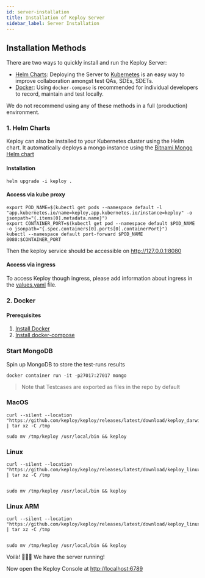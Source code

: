 ```yaml
---
id: server-installation
title: Installation of Keploy Server
sidebar_label: Server Installation
---
```


## Installation Methods

There are two ways to quickly install and run the Keploy Server:

- [Helm Charts](#helm-charts): Deploying the Server to [Kubernetes](https://kubernetes.io/) is an easy way to improve collaboration amongst test QAs, SDEs, SDETs.
- [Docker](#docker): Using `docker-compose` is recommended for individual developers to record, maintain and test locally.

We do not recommend using any of these methods in a full (production) environment.

### 1. Helm Charts

Keploy can also be installed to your Kubernetes cluster using the Helm chart. It automatically deploys a mongo instance using the [Bitnami Mongo Helm chart](https://github.com/bitnami/charts/tree/master/bitnami/mongodb)

#### Installation

```shell
helm upgrade -i keploy .
```

#### Access via kube proxy

```shell
export POD_NAME=$(kubectl get pods --namespace default -l "app.kubernetes.io/name=keploy,app.kubernetes.io/instance=keploy" -o jsonpath="{.items[0].metadata.name}")
export CONTAINER_PORT=$(kubectl get pod --namespace default $POD_NAME -o jsonpath="{.spec.containers[0].ports[0].containerPort}")
kubectl --namespace default port-forward $POD_NAME 8080:$CONTAINER_PORT
```

Then the keploy service should be accessible on http://127.0.0.1:8080

#### Access via ingress

To access Keploy though ingress, please add information about ingress in the [values.yaml](https://github.com/keploy/keploy/blob/main/deployment/keploy/values.yaml) file.

### 2. Docker

#### Prerequisites

1. [Install Docker](https://docs.docker.com/engine/install)
2. [Install docker-compose](https://docs.docker.com/compose/install)

### Start MongoDB
Spin up MongoDB to store the test-runs results

```shell
docker container run -it -p27017:27017 mongo
```

> Note that Testcases are exported as files in the repo by default


### MacOS
```shell
curl --silent --location "https://github.com/keploy/keploy/releases/latest/download/keploy_darwin_all.tar.gz" | tar xz -C /tmp

sudo mv /tmp/keploy /usr/local/bin && keploy
```

### Linux
```shell
curl --silent --location "https://github.com/keploy/keploy/releases/latest/download/keploy_linux_amd64.tar.gz" | tar xz -C /tmp


sudo mv /tmp/keploy /usr/local/bin && keploy
```

### Linux ARM
```shell
curl --silent --location "https://github.com/keploy/keploy/releases/latest/download/keploy_linux_arm64.tar.gz" | tar xz -C /tmp


sudo mv /tmp/keploy /usr/local/bin && keploy
```

Voilà! 🧑🏻‍💻 We have the server running!

Now open the Keploy Console at [http://localhost:6789](http://localhost:6789)
